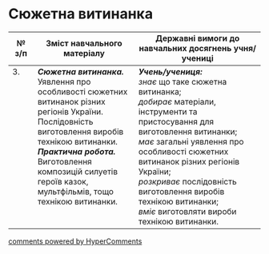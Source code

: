 <div id="hypercomments_widget" class="js-hypercomments-widget invisible"></div>

# Сюжетна витинанка

<table>
  <tr>
    <td width="10%" align="center"><b>№ з/п</b></td>
    <td width="40%" align="center"><b>Зміст навчального матеріалу</b></td>
    <td width="60%" align="center"><b>Державні вимоги до навчальних досягнень учня/учениці</b></td>
  </tr>
<tbody>
  <tr>
    <td width="10%" style="vertical-align:top !important;">
3.</td>
    <td width="40%" style="vertical-align:top !important;">
<b><i>Сюжетна витинанка.</i></b> Уявлення про особливості сюжетних витинанок різних регіонів України. Послідовність виготовлення виробів технікою витинанки. <br>
<b><i>Практична робота.</i></b> <br>
Виготовлення композицій силуетів героїв казок, мультфільмів, тощо технікою витинанки.<br>
</td>
    <td width="60%" style="vertical-align:top !important;">
<i><b>Учень/учениця:</b></i><br>
<i>знає</i> що таке сюжетна витинанка;<br>
<i>добирає</i> матеріали, інструменти та пристосування для виготовлення витинанки;<br>
<i>має</i> загальні уявлення про особливості сюжетних витинанок різних регіонів України;<br>
<i>розкриває</i> послідовність виготовлення виробів технікою витинанки;<br>
<i>вміє</i> виготовляти вироби технікою витинанки.<br></td>
  </tr>
</tbody>
</table>

<div class="js-hypercomments-container">
<a href="http://hypercomments.com" class="hc-link" title="comments widget">comments powered by HyperComments</a>
</div>